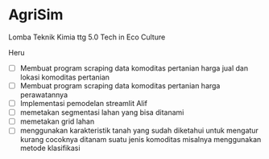 # AgriSim
Lomba Teknik Kimia ttg 5.0 Tech in Eco Culture

Heru
- [ ] Membuat program scraping data komoditas pertanian harga jual dan lokasi komoditas pertanian
- [ ] Membuat program scraping data komoditas pertanian harga perawatannya
- [ ] Implementasi pemodelan streamlit
Alif
- [ ] memetakan segmentasi lahan yang bisa ditanami
- [ ] memetakan grid lahan
- [ ] menggunakan karakteristik tanah yang sudah diketahui untuk mengatur kurang cocoknya ditanam suatu jenis komoditas misalnya menggunakan metode klasifikasi 
